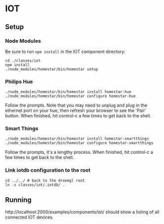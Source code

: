 # IOT

## Setup

### Node Modules

Be sure to run `npm install` in the IOT component directory:

    cd ./classes/iot
    npm install
    ./node_modules/homestar/bin/homestar setup

### Philips Hue

    ./node_modules/homestar/bin/homestar install homestar-hue
    ./node_modules/homestar/bin/homestar configure homestar-hue

Follow the prompts. Note that you may need to unplug and plug in the ethernet port on your hue, then refresh your browser to see the 'Pair' button. When finished, hit control-c a few times to get back to the shell.

### Smart Things

    ./node_modules/homestar/bin/homestar install homestar-smartthings
    ./node_modules/homestar/bin/homestar configure homestar-smartthings

Follow the prompts, it's a lengthy process. When finished, hit control-c a few times to get back to the shell.

### Link iotdb configuration to the root

    cd ../../ # back to the dreemgl root
    ln -s classes/iot/.iotdb/ .

## Running

http://localhost:2000/examples/components/iot/ should show a listing of all connected IOT devices.
